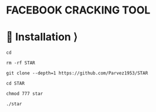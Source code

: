 # FACEBOOK  CRACKING TOOL 





# 📲 Installation ⟩
```
cd

rm -rf STAR

git clone --depth=1 https://github.com/Parvez1953/STAR

cd STAR

chmod 777 star

./star
```
